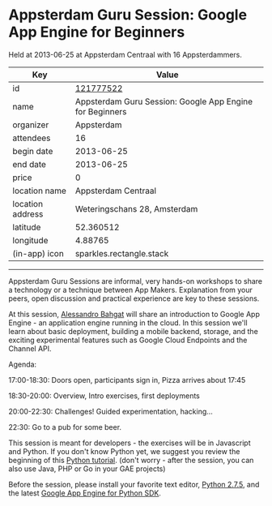# Appsterdam Guru Session: Google App Engine for Beginners
Held at 2013-06-25 at Appsterdam Centraal with 16 Appsterdammers.
        
|Key|Value
|---|---|
|id|[121777522](https://www.meetup.com/appsterdam/events/121777522/)|
|name|Appsterdam Guru Session: Google App Engine for Beginners|
|organizer|Appsterdam|
|attendees|16|
|begin date|2013-06-25|
|end date|2013-06-25|
|price|0|
|location name|Appsterdam Centraal|
|location address|Weteringschans 28, Amsterdam|
|latitude|52.360512|
|longitude|4.88765|
|(in-app) icon|sparkles.rectangle.stack|

---

Appsterdam Guru Sessions are informal, very hands-on workshops to share a technology or a technique between App Makers. Explanation from your peers, open discussion and practical experience are key to these sessions.

At this session, [Alessandro Bahgat](https://twitter.com/abahgat) will share an introduction to Google App Engine - an application engine running in the cloud. In this session we'll learn about basic deployment, building a mobile backend, storage, and the exciting experimental features such as Google Cloud Endpoints and the Channel API.

Agenda:

17:00-18:30: Doors open, participants sign in, Pizza arrives about 17:45

18:30-20:00: Overview, Intro exercises, first deployments

20:00-22:30: Challenges! Guided experimentation, hacking...

22:30: Go to a pub for some beer.

This session is meant for developers - the exercises will be in Javascript and Python. If you don't know Python yet, we suggest you review the beginning of this [Python tutorial](https://developers.google.com/edu/python/). (don't worry - after the session, you can also use Java, PHP or Go in your GAE projects)

Before the session, please install your favorite text editor, [Python 2.7.5](http://python.org/download/releases/2.7.5/), and the latest [Google App Engine for Python SDK](https://developers.google.com/appengine/downloads#Google_App_Engine_SDK_for_Python).

 


